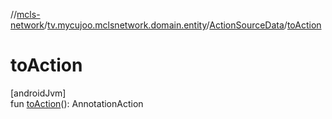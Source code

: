 //[mcls-network](../../../index.md)/[tv.mycujoo.mclsnetwork.domain.entity](../index.md)/[ActionSourceData](index.md)/[toAction](to-action.md)

# toAction

[androidJvm]\
fun [toAction](to-action.md)(): AnnotationAction

